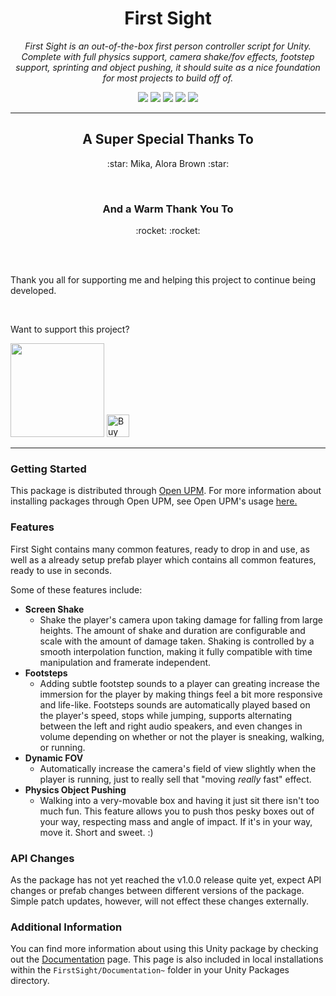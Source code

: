 <h1 align="center">First Sight</h1>
<p align="center"><i>First Sight is an out-of-the-box first person controller script for Unity. Complete with full physics support, camera shake/fov effects, footstep support, sprinting and object pushing, it should suite as a nice foundation for most projects to build off of.</i></p>

<p align="center">
  <img src="https://img.shields.io/github/license/Wraithaven-UnityTools/FirstSight" />
  <img src="https://img.shields.io/github/repo-size/Wraithaven-UnityTools/FirstSight" />
  <img src="https://img.shields.io/github/issues/Wraithaven-UnityTools/FirstSight" />
  <img src="https://img.shields.io/github/v/release/Wraithaven-UnityTools/FirstSight?include_prereleases" />
  <a href="https://openupm.com/packages/net.wraithavengames.firstsight/"><img src="https://img.shields.io/npm/v/net.wraithavengames.firstsight?label=openupm&registry_uri=https://package.openupm.com" /></a>
</p>

---

<h2 align="center">A Super Special Thanks To</h2>
<p align="center">
  :star: Mika, Alora Brown :star:
</p>

<br />

<h3 align="center">And a Warm Thank You To</h3>
<p align="center">
  :rocket:  :rocket:
</p>

<br />
<br />

Thank you all for supporting me and helping this project to continue being developed.

<br />

<p>Want to support this project?</p>
<a href="https://www.patreon.com/thedudefromci"><img src="https://c5.patreon.com/external/logo/become_a_patron_button@2x.png" width="150px" /></a>
<a href='https://ko-fi.com/P5P31SKR9' target='_blank'><img height='36' style='border:0px;height:36px;' src='https://cdn.ko-fi.com/cdn/kofi2.png?v=2' border='0' alt='Buy Me a Coffee at ko-fi.com' /></a>

---

### Getting Started

This package is distributed through [Open UPM](https://openupm.com/packages/net.wraithavengames.firstsight/). For more information about installing packages through Open UPM, see Open UPM's usage [here.](https://github.com/openupm/openupm-cli#openupm-cli)

### Features

First Sight contains many common features, ready to drop in and use, as well as a already setup prefab player which contains all common features, ready to use in seconds.

Some of these features include:
* **Screen Shake**
  * Shake the player's camera upon taking damage for falling from large heights. The amount of shake and duration are configurable and scale with the amount of damage taken. Shaking is controlled by a smooth interpolation function, making it fully compatible with time manipulation and framerate independent.
* **Footsteps**
  * Adding subtle footstep sounds to a player can greating increase the immersion for the player by making things feel a bit more responsive and life-like. Footsteps sounds are automatically played based on the player's speed, stops while jumping, supports alternating between the left and right audio speakers, and even changes in volume depending on whether or not the player is sneaking, walking, or running.
* **Dynamic FOV**
  * Automatically increase the camera's field of view slightly when the player is running, just to really sell that "moving *really* fast" effect.
* **Physics Object Pushing**
  * Walking into a very-movable box and having it just sit there isn't too much fun. This feature allows you to push thos pesky boxes out of your way, respecting mass and angle of impact. If it's in your way, move it. Short and sweet. :)

### API Changes

As the package has not yet reached the v1.0.0 release quite yet, expect API changes or prefab changes between different versions of the package. Simple patch updates, however, will not effect these changes externally.

### Additional Information

You can find more information about using this Unity package by checking out the [Documentation](https://github.com/Wraithaven-UnityTools/FirstSight/blob/master/Packages/net.wraithavengames.firstsight/Documentation%7E/FirstSight.md) page. This page is also included in local installations within the `FirstSight/Documentation~` folder in your Unity Packages directory.
